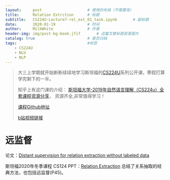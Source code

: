 ```yaml
---
layout:     post                    # 使用的布局（不需要改）
title:      Relation Extrction   	# 标题 
subtitle:   CS224U-Lecture7-rel_ext_01_task.ipynb		# 副标题
date:       2020-01-19              # 时间
author:     MilkWhite               # 作者
header-img: img/post-bg-book.jfif    	# 这篇文章标题背景图片
catalog: true                       # 是否归档
tags:                               #标签
    - CS224U
    - NLU
    - NLP
---
```

>大三上学期就开始断断续续地学习斯坦福的[CS224U](https://web.stanford.edu/class/cs224u/)系列公开课，寒假打算学完剩下的一半。
>
>
>知乎上有这门课的介绍：
>[斯坦福大学-2019年自然语言理解（CS224u）全套课程资源分享](https://zhuanlan.zhihu.com/p/74471770)，
>资源齐全,非常值得学习！
>
>[课程Github地址](https://link.zhihu.com/?target=https%3A//github.com/cgpotts/cs224u/)
>
>[b站视频链接](https://b23.tv/av56323386/p9)

# 远监督
论文：[Distant supervision for relation extraction without labeled data](https://www.aclweb.org/anthology/P09-1113.pdf)

斯坦福2020年冬季课程 CS124 PPT：[Relation Extraction](https://web.stanford.edu/class/cs124/lec/rel.pdf) 总结了关系抽取的经典方法，也包括远监督(P45)。









